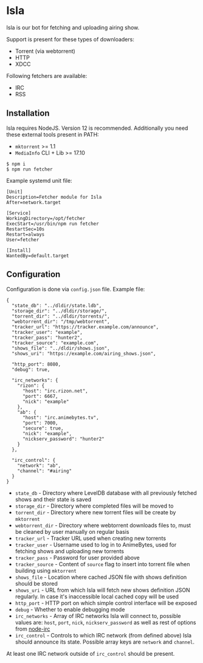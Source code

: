 # Isla

Isla is our bot for fetching and uploading airing show.

Support is present for these types of downloaders:
- Torrent (via webtorrent)
- HTTP
- XDCC

Following fetchers are available:
- IRC
- RSS

## Installation

Isla requires NodeJS. Version 12 is recommended.
Additionally you need these external tools present in PATH:
- `mktorrent` >= 1.1
- `MediaInfo` CLI + Lib >= 17.10

```
$ npm i
$ npm run fetcher
```

Example systemd unit file:
```
[Unit]
Description=Fetcher module for Isla
After=network.target

[Service]
WorkingDirectory=/opt/fetcher
ExecStart=/usr/bin/npm run fetcher
RestartSec=10s
Restart=always
User=fetcher

[Install]
WantedBy=default.target
```

## Configuration

Configuration is done via `config.json` file. Example file:
```
{
  "state_db": "../dldir/state.ldb",
  "storage_dir": "../dldir/storage/",
  "torrent_dir": "../dldir/torrents/",
  "webtorrent_dir": "/tmp/webtorrent",
  "tracker_url": "https://tracker.example.com/announce",
  "tracker_user": "example",
  "tracker_pass": "hunter2",
  "tracker_source": "example.com",
  "shows_file": "../dldir/shows.json",
  "shows_uri": "https://example.com/airing_shows.json",

  "http_port": 8080,
  "debug": true,

  "irc_networks": {
    "rizon": {
      "host": "irc.rizon.net",
      "port": 6667,
      "nick": "example"
    },
    "ab": {
      "host": "irc.animebytes.tv",
      "port": 7000,
      "secure": true,
      "nick": "example",
      "nickserv_password": "hunter2"
    }
  },

  "irc_control": {
    "network": "ab",
    "channel": "#airing"
  }
}
```

- `state_db` - Directory where LevelDB database with all previously fetched shows and their state is saved
- `storage_dir` - Directory where completed files will be moved to
- `torrent_dir` - Directory where new torrent files will be create by `mktorrent`
- `webtorrent_dir` - Directory where webtorrent downloads files to, must be cleaned by user manually on regular basis
- `tracker_url` - Tracker URL used when creating new torrents
- `tracker_user` - Username used to log in to AnimeBytes, used for fetching shows and uploading new torrents
- `tracker_pass` - Password for user provided above
- `tracker_source` - Content of `source` flag to insert into torrent file when building using `mktorrent`
- `shows_file` - Location where cached JSON file with shows definition should be stored
- `shows_uri` - URL from which Isla will fetch new shows definition JSON regularly. In case it's inaccessible local cached copy will be used
- `http_port` - HTTP port on which simple control interface will be exposed
- `debug` - Whether to enable debugging mode
- `irc_networks` - Array of IRC networks Isla will connect to, possible values are: `host`, `port`, `nick`, `nickserv_password` as well as rest of options from [node-irc](https://node-irc.readthedocs.io/en/latest/API.html#client)
- `irc_control` - Controls to which IRC network (from defined above) Isla should announce its state. Possible array keys are `network` and `channel`.

At least one IRC network outside of `irc_control` should be present.